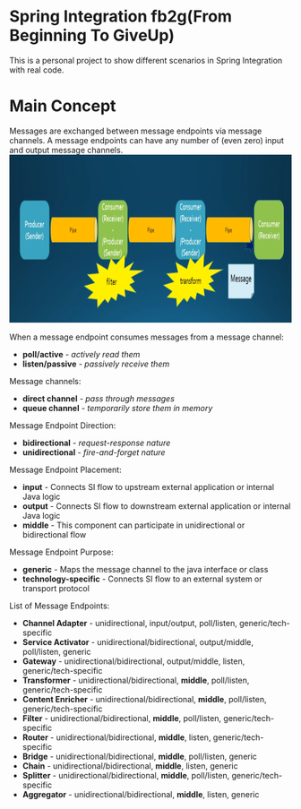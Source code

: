 # Spring Integration fb2g(From Beginning To GiveUp)
This is a personal project to show different scenarios in Spring Integration with real code. 

# Main Concept
Messages are exchanged between message endpoints via message channels. 
A message endpoints can have any number of (even zero) input and output message channels. 
<img src="src/docs/images/SpringIntegrationMainConcepts.png" width="900" height="300">

When a message endpoint consumes messages from a message channel: 
* **poll/active** - *actively read them*
* **listen/passive** - *passively receive them*

Message channels: 
* **direct channel** - *pass through messages*
* **queue channel** - *temporarily store them in memory*

Message Endpoint Direction: 
* **bidirectional** - *request-response nature*
* **unidirectional** - *fire-and-forget nature*

Message Endpoint Placement:
* **input** - Connects SI flow to upstream external application or internal Java logic
* **output** - Connects SI flow to downstream external application or internal Java logic
* **middle** - This component can participate in unidirectional or bidirectional flow

Message Endpoint Purpose:
* **generic** - Maps the message channel to the java interface or class 
* **technology-specific** - Connects SI flow to an external system or transport protocol 

List of Message Endpoints:
* **Channel Adapter** - unidirectional, input/output, poll/listen, generic/tech-specific
* **Service Activator** - unidirectional/bidirectional, output/middle, poll/listen, generic
* **Gateway** - unidirectional/bidirectional, output/middle, listen, generic/tech-specific
* **Transformer** - unidirectional/bidirectional, **middle**, poll/listen, generic/tech-specific
* **Content Enricher** - unidirectional/bidirectional, **middle**, poll/listen, generic/tech-specific
* **Filter** - unidirectional/bidirectional, **middle**, poll/listen, generic/tech-specific
* **Router** - unidirectional/bidirectional, **middle**, listen, generic/tech-specific
* **Bridge** - unidirectional/bidirectional, **middle**, poll/listen, generic
* **Chain** - unidirectional/bidirectional, **middle**, listen, generic
* **Splitter** - unidirectional/bidirectional, **middle**, poll/listen, generic/tech-specific
* **Aggregator** - unidirectional/bidirectional, **middle**, listen, generic





 

